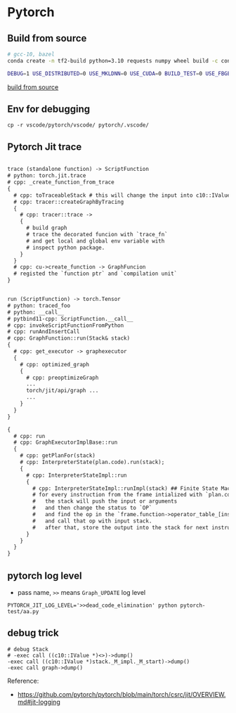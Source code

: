 # Pytorch

## Build from source

```bash
# gcc-10, bazel
conda create -n tf2-build python=3.10 requests numpy wheel build -c conda-forge  -y

DEBUG=1 USE_DISTRIBUTED=0 USE_MKLDNN=0 USE_CUDA=0 BUILD_TEST=0 USE_FBGEMM=0 USE_NNPACK=0 USE_QNNPACK=0 USE_XNNPACK=0 python setup.py develop # CPU debug version pytorch whl.
```

[build from source](https://github.com/openxla/xla/blob/main/docs/build_from_source.md)

## Env for debugging

```shell
cp -r vscode/pytorch/vscode/ pytorch/.vscode/
```

## Pytorch Jit trace

```txt

trace (standalone function) -> ScriptFunction
# python: torch.jit.trace
# cpp: _create_function_from_trace
{
  # cpp: toTraceableStack # this will change the input into c10::IValue
  # cpp: tracer::createGraphByTracing
  {
    # cpp: tracer::trace ->
    {
      # build graph
      # trace the decorated funcion with `trace_fn`
      # and get local and global env variable with
      # inspect python package.
    }
  }
  # cpp: cu->create_function -> GraphFuncion
  # registed the `function ptr` and `compilation unit`
}


run (ScriptFunction) -> torch.Tensor
# python: traced_foo
# python: __call__
# pytbind11-cpp: ScriptFunction.__call__
# cpp: invokeScriptFunctionFromPython
# cpp: runAndInsertCall
# cpp: GraphFunction::run(Stack& stack)
{
  # cpp: get_executor -> graphexecutor
  {
    # cpp: optimized_graph
    {
      # cpp: preoptimizeGraph
      ...
      torch/jit/api/graph ...
      ...
    }
  }
}

{
  # cpp: run
  # cpp: GraphExecutorImplBase::run
  {
    # cpp: getPlanFor(stack)
    # cpp: InterpreterState(plan.code).run(stack);
    {
      # cpp: InterpreterStateImpl::run
      {
        # cpp: InterpreterStateImpl::runImpl(stack) ## Finite State Machine for run the python stack.
        # for every instruction from the frame intialized with `plan.code`
        #   the stack will push the input or arguments
        #   and then change the status to `OP`
        #   and find the op in the `frame.function->operator_table_[inst.X]`
        #   and call that op with input stack.
        #   after that, store the output into the stack for next instruction.
      }
    }
  }
}

```

## pytorch log level

- pass name, `>>` means `Graph_UPDATE` log level

```shell
PYTORCH_JIT_LOG_LEVEL='>>dead_code_elimination' python pytorch-test/aa.py
```

## debug trick

```gdb
# debug Stack
# -exec call ((c10::IValue *)<>)->dump()
-exec call ((c10::IValue *)stack._M_impl._M_start)->dump()
-exec call graph->dump()
```

Reference:

- https://github.com/pytorch/pytorch/blob/main/torch/csrc/jit/OVERVIEW.md#jit-logging
